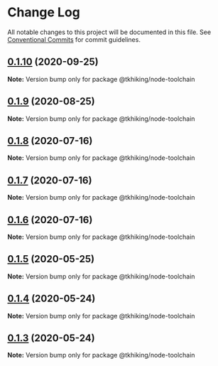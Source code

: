 # Change Log

All notable changes to this project will be documented in this file.
See [Conventional Commits](https://conventionalcommits.org) for commit guidelines.

## [0.1.10](https://github.com/tkhiking/config-js/compare/v0.1.9...v0.1.10) (2020-09-25)

**Note:** Version bump only for package @tkhiking/node-toolchain





## [0.1.9](https://github.com/tkhiking/config-js/compare/v0.1.8...v0.1.9) (2020-08-25)

**Note:** Version bump only for package @tkhiking/node-toolchain





## [0.1.8](https://github.com/tkhiking/config-js/compare/v0.1.7...v0.1.8) (2020-07-16)

**Note:** Version bump only for package @tkhiking/node-toolchain





## [0.1.7](https://github.com/tkhiking/config-js/compare/v0.1.6...v0.1.7) (2020-07-16)

**Note:** Version bump only for package @tkhiking/node-toolchain





## [0.1.6](https://github.com/tkhiking/config-js/compare/v0.1.5...v0.1.6) (2020-07-16)

**Note:** Version bump only for package @tkhiking/node-toolchain





## [0.1.5](https://github.com/tkhiking/config-js/compare/v0.1.4...v0.1.5) (2020-05-25)

**Note:** Version bump only for package @tkhiking/node-toolchain





## [0.1.4](https://github.com/tkhiking/config-js/compare/v0.1.3...v0.1.4) (2020-05-24)

**Note:** Version bump only for package @tkhiking/node-toolchain





## [0.1.3](https://github.com/tkhiking/config-js/compare/v0.1.2...v0.1.3) (2020-05-24)

**Note:** Version bump only for package @tkhiking/node-toolchain
